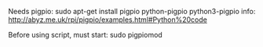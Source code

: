 Needs pigpio:
sudo apt-get install pigpio python-pigpio python3-pigpio
info: http://abyz.me.uk/rpi/pigpio/examples.html#Python%20code

Before using script, must start:
sudo pigpiomod
